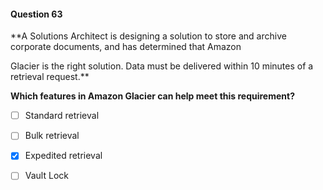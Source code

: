 #### Question  63


**A Solutions Architect is designing a solution to store and archive corporate documents, and has determined that Amazon

Glacier is the right solution. Data must be delivered within 10 minutes of a retrieval request.**


**Which features in Amazon Glacier can help meet this requirement?**


- [ ] Standard retrieval


- [ ] Bulk retrieval


- [x] Expedited retrieval


- [ ] Vault Lock

